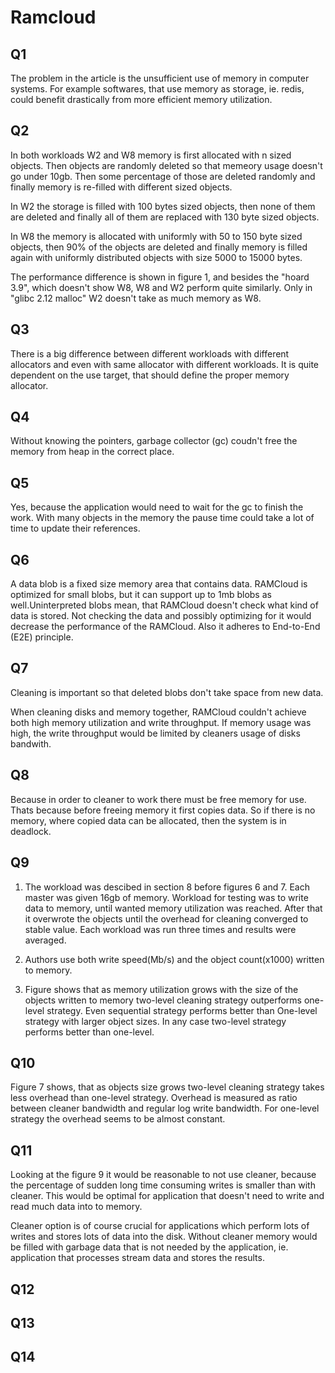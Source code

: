 # Ramcloud

## Q1

The problem in the article is the unsufficient use of memory in computer systems. For example softwares, that use memory as storage, ie. redis, could benefit drastically from more efficient memory utilization.

## Q2

In both workloads W2 and W8 memory is first allocated with n sized objects. Then objects are randomly deleted so that memeory usage doesn't go under 10gb. Then some percentage of those are deleted randomly and finally memory is re-filled with different sized objects.

In W2 the storage is filled with 100 bytes sized objects, then none of them are deleted and finally all of them are replaced with 130 byte sized objects.

In W8 the memory is allocated with uniformly with 50 to 150 byte sized objects, then 90% of the objects are deleted and finally memory is filled again with uniformly distributed objects with size 5000 to 15000 bytes.

The performance difference is shown in figure 1, and besides the "hoard 3.9", which doesn't show W8, W8 and W2 perform quite similarly. Only in "glibc 2.12 malloc" W2 doesn't take as much memory as W8.

## Q3

There is a big difference between different workloads with different allocators and even with same allocator with different workloads. It is quite dependent on the use target, that should define the proper memory allocator.

## Q4

Without knowing the pointers, garbage collector (gc) coudn't free the memory from heap in the correct place.

## Q5

Yes, because the application would need to wait for the gc to finish the work. With many objects in the memory the pause time could take a lot of time to update their references.

## Q6

A data blob is a fixed size memory area that contains data. RAMCloud is optimized for small blobs, but it can support up to 1mb blobs as well.Uninterpreted blobs mean, that RAMCloud doesn't check what kind of data is stored. Not checking the data and possibly optimizing for it would decrease the performance of the RAMCloud. Also it adheres to End-to-End (E2E) principle.

## Q7

Cleaning is important so that deleted blobs don't take space from new data.

When cleaning disks and memory together, RAMCloud couldn't achieve both high memory utilization and write throughput. If memory usage was high, the write throughput would be limited by cleaners usage of disks bandwith.

## Q8

Because in order to cleaner to work there must be free memory for use. Thats because before freeing memory it first copies data. So if there is no memory, where copied data can be allocated, then the system is in deadlock.

## Q9

1. The workload was descibed in section 8 before figures 6 and 7. Each master was given 16gb of memory. Workload for testing was to write data to memory, until wanted memory utilization was reached. After that it overwrote the objects until the overhead for cleaning converged to stable value. Each workload was run three times and results were averaged.

2. Authors use both write speed(Mb/s) and the object count(x1000) written to memory.

3. Figure shows that as memory utilization grows with the size of the objects written to memory two-level cleaning strategy outperforms one-level strategy. Even sequential strategy performs better than One-level strategy with larger object sizes. In any case two-level strategy performs better than one-level.

## Q10

Figure 7 shows, that as objects size grows two-level cleaning strategy takes less overhead than one-level strategy. Overhead is measured as ratio between cleaner bandwidth and regular log write bandwidth. For one-level strategy the overhead seems to be almost constant.

## Q11

Looking at the figure 9 it would be reasonable to not use cleaner, because the percentage of sudden long time consuming writes is smaller than with cleaner. This would be optimal for application that doesn't need to write and read much data into to memory.

Cleaner option is of course crucial for applications which perform lots of writes and stores lots of data into the disk. Without cleaner memory would be filled with garbage data that is not needed by the application, ie. application that processes stream data and stores the results.

## Q12

## Q13

## Q14

